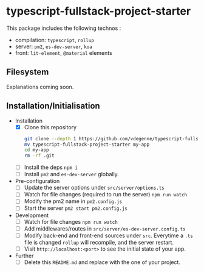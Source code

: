 # typescript-fullstack-project-starter

This package includes the following technos :

- compilation: `typescript`, `rollup`
- server: `pm2`, `es-dev-server`, `koa`
- front: `lit-element`, `@material` elements

## Filesystem

Explanations coming soon.

## Installation/Initialisation

- Installation
  - [x] Clone this repository
    ```bash
    git clone --depth 1 https://github.com/vdegenne/typescript-fullstack-project-starter
    mv typescript-fullstack-project-starter my-app
    cd my-app
    rm -rf .git
    ```
  - [ ] Install the deps `npm i`
  - [ ] Install `pm2` and `es-dev-server` globally.

- Pre-configuration
  - [ ] Update the server options under `src/server/options.ts`
  - [ ] Watch for file changes (required to run the server) `npm run watch`
  - [ ] Modify the pm2 name in `pm2.config.js`
  - [ ] Start the server `pm2 start pm2.config.js`

- Development
  - [ ] Watch for file changes `npm run watch`
  - [ ] Add middlewares/routes in `src/server/es-dev-server.config.ts`
  - [ ] Modify back-end and front-end sources under `src`. Everytime a `.ts` file is changed `rollup` will recompile, and the server restart.
  - [ ] Visit `http://localhost:<port>` to see the initial state of your app.

- Further
  - [ ] Delete this `README.md` and replace with the one of your project.
